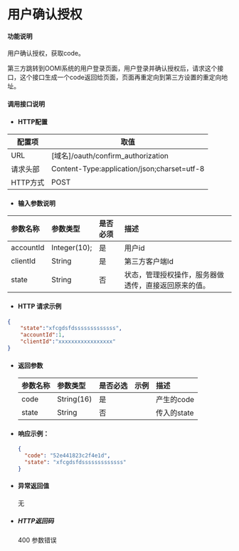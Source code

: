 # 用户确认授权

#### 功能说明

用户确认授权，获取code。

第三方跳转到OOMI系统的用户登录页面，用户登录并确认授权后，请求这个接口，这个接口生成一个code返回给页面，页面再重定向到第三方设置的重定向地址。

#### 调用接口说明

* #### HTTP配置

| 配置项 | 取值 |
| --- | --- |
| URL | \[域名\]/oauth/confirm\_authorization |
| 请求头部 | Content-Type:application/json;charset=utf-8 |
| HTTP方式 | POST |

* #### 输入参数说明

| 参数名称 | 参数类型 | 是否必须 | 描述 |
| :--- | :--- | :--- | :--- |
| accountId | Integer\(10\); | 是 | 用户id |
| clientId | String | 是 | 第三方客户端Id |
| state | String | 否 | 状态，管理授权操作，服务器做透传，直接返回原来的值。 |

* #### HTTP 请求示例

```json
{
    "state":"xfcgdsfdsssssssssssss",
    "accountId":1,
    "clientId":"xxxxxxxxxxxxxxxxx"
}
```

* #### 返回参数

  | 参数名称 | 参数类型 | 是否必选 | 示例 | 描述 |
  | :--- | :--- | :--- | :--- | :--- |
  | code | String\(16\) | 是 |  | 产生的code |
  | state | String | 否 |  | 传入的state |

* #### 响应示例：

  ```json
  {
    "code": "52e441823c2f4e1d",
    "state": "xfcgdsfdsssssssssssss"
  }
  ```
* #### 异常返回值

  无

* ##### HTTP返回码

  400 参数错误



